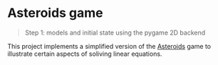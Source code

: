 # Asteroids game
> Step 1: models and initial state using the pygame 2D backend

This project implements a simplified version of the [Asteroids](https://en.wikipedia.org/wiki/Asteroids_(video_game)) game to illustrate certain aspects of soliving linear equations.
